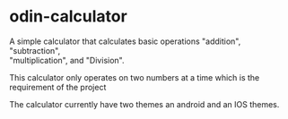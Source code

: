 # odin-calculator
A simple calculator that calculates basic operations "addition", "subtraction", <br>
"multiplication", and "Division". <br>

This calculator only operates on  two numbers at a time which is the requirement of the project <br>

The calculator currently have two themes an android and an IOS themes.